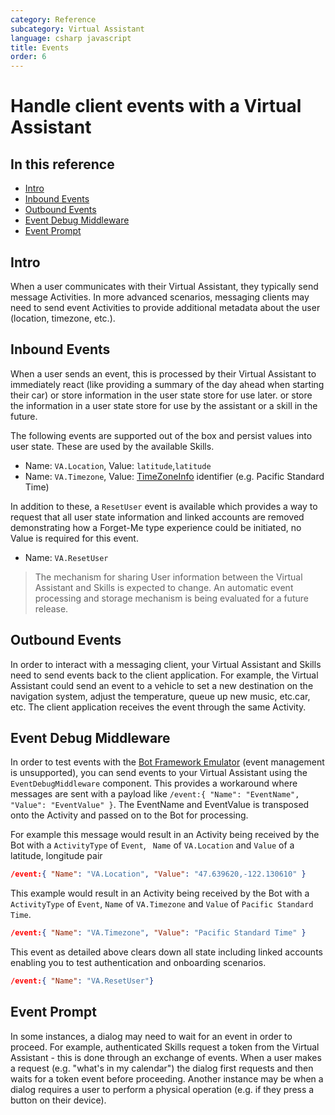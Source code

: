 ```yaml
---
category: Reference
subcategory: Virtual Assistant
language: csharp javascript
title: Events
order: 6
---
```


# Handle client events with a Virtual Assistant

## In this reference
- [Intro](#intro)
- [Inbound Events](#inbound-events)
- [Outbound Events](#outbound-events)
- [Event Debug Middleware](#event-debug-middleware)
- [Event Prompt](#event-prompt)

## Intro

When a user communicates with their Virtual Assistant, they typically send message Activities.
In more advanced scenarios, messaging clients may need to send event Activities to provide additional metadata about the user (location, timezone, etc.).

## Inbound Events

When a user sends an event, this is processed by their Virtual Assistant to immediately react (like providing a summary of the day ahead when starting their car) or store information in the user state store for use later. or store the information in a user state store for use by the assistant or a skill in the future.

The following events are supported out of the box and persist values into user state. These are used by the available Skills.

- Name: `VA.Location`, Value: `latitude`,`latitude`
- Name: `VA.Timezone`, Value: [TimeZoneInfo](https://docs.microsoft.com/en-us/dotnet/api/system.timezoneinfo?view=netcore-2.2) identifier (e.g. Pacific Standard Time)

In addition to these, a `ResetUser` event is available which provides a way to request that all user state information and linked accounts are removed demonstrating how a Forget-Me type experience could be initiated, no Value is required for this event.

- Name: `VA.ResetUser`

> The mechanism for sharing User information between the Virtual Assistant and Skills is expected to change. 
> An automatic event processing and storage mechanism is being evaluated for a future release.

## Outbound Events

In order to interact with a messaging client, your Virtual Assistant and Skills need to send events back to the client application.
For example, the Virtual Assistant could send an event to a vehicle to set a new destination on the navigation system, adjust the temperature, queue up new music, etc.car, etc. The client application receives the event through the same Activity.

## Event Debug Middleware

In order to test events with the [Bot Framework Emulator](https://aka.ms/botframework-emulator) (event management is unsupported), you can send events to your Virtual Assistant using the `EventDebugMiddleware` component.
This provides a workaround where messages are sent with a payload like `/event:{ "Name": "EventName", "Value": "EventValue" }`. 
The EventName and EventValue is transposed onto the Activity and passed on to the Bot for processing.

For example this message would result in an Activity being received by the Bot with a `ActivityType` of `Event`, ` Name` of `VA.Location` and `Value` of a latitude, longitude pair

```json
/event:{ "Name": "VA.Location", "Value": "47.639620,-122.130610" }
```

This example would result in an Activity being received by the Bot with a `ActivityType` of `Event`, `Name` of `VA.Timezone` and `Value` of `Pacific Standard Time`.

```json
/event:{ "Name": "VA.Timezone", "Value": "Pacific Standard Time" }
```

This event as detailed above clears down all state including linked accounts enabling you to test authentication and onboarding scenarios.

```json
/event:{ "Name": "VA.ResetUser"}
```

## Event Prompt

In some instances, a dialog may need to wait for an event in order to proceed.
For example, authenticated Skills request a token from the Virtual Assistant - this is done through an exchange of events.
When a user makes a request (e.g. "what's in my calendar") the dialog first requests and then waits for a token event before proceeding.
Another instance may be when a dialog requires a user to perform a physical operation (e.g. if they press a button on their device).